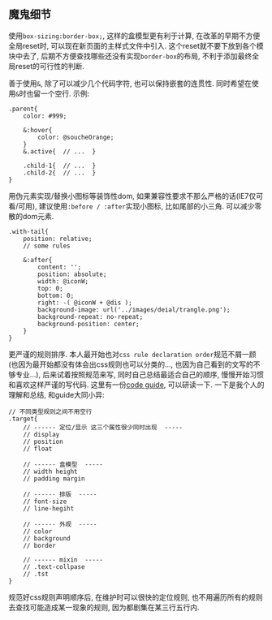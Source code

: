## 魔鬼细节
使用`box-sizing:border-box;`, 这样的盒模型更有利于计算, 在改革的早期不方便全局reset时, 可以现在新页面的主样式文件中引入. 这个reset就不要下放到各个模块中去了, 后期不方便查找哪些还没有实现`border-box`的布局, 不利于添加最终全局reset的可行性的判断.

善于使用`&`, 除了可以减少几个代码字符, 也可以保持嵌套的连贯性. 同时希望在使用`&`时也留一个空行. 示例:

    .parent{
        color: #999;

        &:hover{
            color: @soucheOrange;
        }
        &.active{  // ...  }

        .child-1{  // ...  }
        .child-2{  // ...  }
    }

用伪元素实现/替换小图标等装饰性dom, 如果兼容性要求不那么严格的话(IE7仅可看/可用), 建议使用`:before / :after`实现小图标, 比如尾部的小三角. 可以减少零散的dom元素.

    .with-tail{
        position: relative;
        // some rules

        &:after{
            content: '';
            position: absolute;
            width: @iconW;
            top: 0;
            bottom: 0;
            right: -( @iconW + @dis );
            background-image: url('../images/deial/trangle.png');
            background-repeat: no-repeat;
            background-position: center;
        }
    }

更严谨的规则排序. 本人最开始也对`css rule declaration order`规范不屑一顾(也因为最开始都没有体会出css规则也可以分类的..., 也因为自己看到的文写的不够专业...), 后来试着按照规范来写, 同时自己总结最适合自己的顺序, 慢慢开始习惯和喜欢这样严谨的写代码. 这里有一份[code guide](http://mdo.github.io/code-guide/#css-declaration-order), 可以研读一下. 一下是我个人的理解和总结, 和guide大同小异:
    
    // 不同类型规则之间不用空行
    .target{
        // ------ 定位/显示 这三个属性很少同时出现  -----
        // display
        // position
        // float

        // ------ 盒模型  -----
        // width height
        // padding margin

        // ------ 排版  -----
        // font-size
        // line-hegiht
    
        // ------ 外观  -----
        // color
        // background
        // border

        // ------ mixin  -----
        // .text-collpase
        // .tst
    }

规范好css规则声明顺序后, 在维护时可以很快的定位规则, 也不用遍历所有的规则去查找可能造成某一现象的规则, 因为都剧集在某三行五行内.